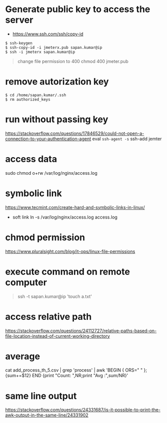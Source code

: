 # Generate public key to access the server
* https://www.ssh.com/ssh/copy-id
```shell
$ ssh-keygen
$ ssh-copy-id -i jmeterx.pub sapan.kumar@ip
$ ssh -i jmeterx sapan.kumar@ip
```
> change file permission to 400
> chmod 400 jmeter.pub

# remove autorization key
```shell
$ cd /home/sapan.kumar/.ssh
$ rm authorized_keys
```
# run without passing key
https://stackoverflow.com/questions/17846529/could-not-open-a-connection-to-your-authentication-agent
eval `ssh-agent -s`
ssh-add jemter


# access data
sudo chmod o+rw /var/log/nginx/access.log

# symbolic link
https://www.tecmint.com/create-hard-and-symbolic-links-in-linux/

* soft link
ln -s /var/log/nginx/access.log access.log

# chmod permission
https://www.pluralsight.com/blog/it-ops/linux-file-permissions

# execute command on remote computer
> ssh -t sapan.kumar@ip 'touch a.txt'

# access relative path
https://stackoverflow.com/questions/24112727/relative-paths-based-on-file-location-instead-of-current-working-directory


# average
cat add_process_th_5.csv | grep 'process' | awk 'BEGIN { ORS=" " }; {sum+=$12} END {print "Count: ",NR;print "Avg :",sum/NR}'

# same line output
https://stackoverflow.com/questions/24331687/is-it-possible-to-print-the-awk-output-in-the-same-line/24331902
